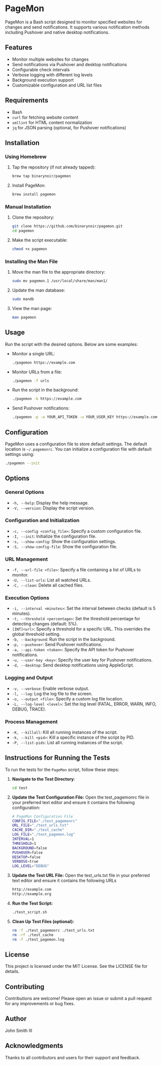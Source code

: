# PageMon

PageMon is a Bash script designed to monitor specified websites for changes and send notifications. It supports various notification methods including Pushover and native desktop notifications.

## Features

- Monitor multiple websites for changes
- Send notifications via Pushover and desktop notifications
- Configurable check intervals
- Verbose logging with different log levels
- Background execution support
- Customizable configuration and URL list files

## Requirements

- Bash
- `curl` for fetching website content
- `xmllint` for HTML content normalization
- `jq` for JSON parsing (optional, for Pushover notifications)

## Installation

### Using Homebrew

1. Tap the repository (if not already tapped):

   ```bash
   brew tap binarynoir/pagemon
   ```

2. Install PageMon:

   ```bash
   brew install pagemon
   ```

### Manual Installation

1. Clone the repository:

   ```bash
   git clone https://github.com/binarynoir/pagemon.git
   cd pagemon
   ```

2. Make the script executable:

   ```bash
   chmod +x pagemon
   ```

### Installing the Man File

1. Move the man file to the appropriate directory:

   ```bash
   sudo mv pagemon.1 /usr/local/share/man/man1/
   ```

2. Update the man database:

   ```bash
   sudo mandb
   ```

3. View the man page:

   ```bash
   man pagemon
   ```

## Usage

Run the script with the desired options. Below are some examples:

- Monitor a single URL:

  ```bash
  ./pagemon https://example.com
  ```

- Monitor URLs from a file:

  ```bash
  ./pagemon -f urls
  ```

- Run the script in the background:

  ```bash
  ./pagemon -b https://example.com
  ```

- Send Pushover notifications:

  ```bash
  ./pagemon -p -a YOUR_API_TOKEN -u YOUR_USER_KEY https://example.com
  ```

## Configuration

PageMon uses a configuration file to store default settings. The default location is `~/.pagemonrc`. You can initialize a configuration file with default settings using:

```bash
./pagemon --init
```

## Options

### General Options

- `-h, --help`: Display the help message.
- `-V, --version`: Display the script version.

### Configuration and Initialization

- `-c, --config <config_file>`: Specify a custom configuration file.
- `-I, --init`: Initialize the configuration file.
- `-s, --show-config`: Show the configuration settings.
- `-S, --show-config-file`: Show the configuration file.

### URL Management

- `-f, --url-file <file>`: Specify a file containing a list of URLs to monitor.
- `-U, --list-urls`: List all watched URLs.
- `-C, --clean`: Delete all cached files.

### Execution Options

- `-i, --interval <minutes>`: Set the interval between checks (default is 5 minutes).
- `-t, --threshold <percentage>`: Set the threshold percentage for detecting changes (default: 5%).
- `[INT]<url>`: Specify a threshold for a specific URL. This overrides the global threshold setting.
- `-b, --background`: Run the script in the background.
- `-p, --pushover`: Send Pushover notifications.
- `-a, --api-token <token>`: Specify the API token for Pushover notifications.
- `-u, --user-key <key>`: Specify the user key for Pushover notifications.
- `-d, --desktop`: Send desktop notifications using AppleScript.

### Logging and Output

- `-v, --verbose`: Enable verbose output.
- `-l, --log`: Log the log file to the screen.
- `-o, --output <file>`: Specify a custom log file location.
- `-L, --log-level <level>`: Set the log level (FATAL, ERROR, WARN, INFO, DEBUG, TRACE).

### Process Management

- `-K, --killall`: Kill all running instances of the script.
- `-k, --kill <pid>`: Kill a specific instance of the script by PID.
- `-P, --list-pids`: List all running instances of the script.

## Instructions for Running the Tests

To run the tests for the `PageMon` script, follow these steps:

1. **Navigate to the Test Directory**:

   ```bash
   cd test
   ```

2. **Update the Test Configuration File:** Open the test_pagemonrc file in your preferred text editor and ensure it contains the following configuration:

   ```bash
   # PageMon Configuration File
   CONFIG_FILE="./test_pagemonrc"
   URL_FILE="./test_urls.txt"
   CACHE_DIR="./test_cache"
   LOG_FILE="./test_pagemon.log"
   INTERVAL=1
   THRESHOLD=1
   BACKGROUND=false
   PUSHOVER=false
   DESKTOP=false
   VERBOSE=true
   LOG_LEVEL="DEBUG"
   ```

3. **Update the Test URL File:** Open the test_urls.txt file in your preferred text editor and ensure it contains the following URLs

   ```bash
   http://example.com
   http://example.org
   ```

4. **Run the Test Script:**

   ```bash
   ./test_script.sh
   ```

5. **Clean Up Test Files (optional):**

   ```bash
   rm -f ./test_pagemonrc ./test_urls.txt
   rm -rf ./test_cache
   rm -f ./test_pagemon.log
   ```

## License

This project is licensed under the MIT License. See the LICENSE file for details.

## Contributing

Contributions are welcome! Please open an issue or submit a pull request for any improvements or bug fixes.

## Author

John Smith III

## Acknowledgments

Thanks to all contributors and users for their support and feedback.
